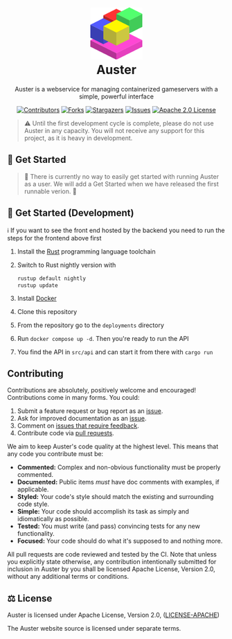 <h1 align="center" style="border-bottom: none">
    <a href="https://github.com/Oisty/Auster" target="_blank"><img alt="Auster" width="120px" src="https://github.com/Oisty/Auster/blob/main/assets/logo/logo.svg"></a><br>Auster
</h1>
<p align="center">Auster is a webservice for managing containerized gameservers with a simple, powerful interface</p>

<div align="center">

[![Contributors][contributors-shield]][contributors-url]
[![Forks][forks-shield]][forks-url]
[![Stargazers][stars-shield]][stars-url]
[![Issues][issues-shield]][issues-url]
[![Apache 2.0 License][license-shield]][license-url]

</div>

> :warning: Until the first development cycle is complete, please do not use Auster in any capacity. You will not receive any support for this project, as it is heavy in development.

## 🚀 Get Started

> 🚧 There is currently no way to easily get started with running Auster as a user. We will add a Get Started when we have released the first runnable verion. 🚧

## 👷 Get Started (Development)

ℹ️ If you want to see the front end hosted by the backend you need to run the steps for the frontend above first

1. Install the [Rust](https://rust-lang.org) programming language toolchain
2. Switch to Rust nightly version with

   ```
   rustup default nightly
   rustup update
   ```

3. Install [Docker](https://docker.com)
4. Clone this repository
5. From the repository go to the `deployments` directory
6. Run `docker compose up -d`. Then you're ready to run the API
7. You find the API in `src/api` and can start it from there with `cargo run`

## Contributing

Contributions are absolutely, positively welcome and encouraged! Contributions
come in many forms. You could:

1. Submit a feature request or bug report as an [issue].
2. Ask for improved documentation as an [issue].
3. Comment on [issues that require feedback].
4. Contribute code via [pull requests].

[issue]: https://github.com/Oisty/Auster/issues
[issues that require feedback]: https://github.com/Oisty/Auster/issues?q=is%3Aissue+is%3Aopen+label%3A%22feedback+wanted%22
[pull requests]: https://github.com/Oisty/Auster/pulls

We aim to keep Auster's code quality at the highest level. This means that any
code you contribute must be:

- **Commented:** Complex and non-obvious functionality must be properly
  commented.
- **Documented:** Public items _must_ have doc comments with examples, if
  applicable.
- **Styled:** Your code's style should match the existing and surrounding code
  style.
- **Simple:** Your code should accomplish its task as simply and
  idiomatically as possible.
- **Tested:** You must write (and pass) convincing tests for any new
  functionality.
- **Focused:** Your code should do what it's supposed to and nothing more.

All pull requests are code reviewed and tested by the CI. Note that unless you
explicitly state otherwise, any contribution intentionally submitted for
inclusion in Auster by you shall be licensed Apache License, Version 2.0,
without any additional terms or conditions.

## ⚖️ License

Auster is licensed under Apache License, Version 2.0, ([LICENSE-APACHE](LICENSE-APACHE))

The Auster website source is licensed under separate terms.

<!-- MARKDOWN LINKS & IMAGES -->

[contributors-shield]: https://img.shields.io/github/contributors/Oisty/Auster.svg?style=for-the-badge
[contributors-url]: https://github.com/Oisty/Auster/graphs/contributors
[forks-shield]: https://img.shields.io/github/forks/Oisty/Auster.svg?style=for-the-badge
[forks-url]: https://github.com/Oisty/Auster/network/members
[stars-shield]: https://img.shields.io/github/stars/Oisty/Auster.svg?style=for-the-badge
[stars-url]: https://github.com/Oisty/Auster/stargazers
[issues-shield]: https://img.shields.io/github/issues/Oisty/Auster.svg?style=for-the-badge
[issues-url]: https://github.com/Oisty/Auster/issues
[license-shield]: https://img.shields.io/github/license/Oisty/Auster.svg?style=for-the-badge
[license-url]: https://github.com/Oisty/Auster/blob/master/LICENSE.txt
